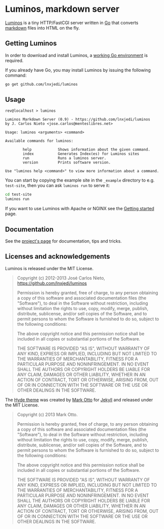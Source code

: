 # Luminos, markdown server

[Luminos][5] is a tiny HTTP/FastCGI server written in [Go][2] that converts
[markdown][3] files into HTML on the fly.

## Getting Luminos

In order to download and install Luminos, a [working Go
environment](https://golang.org/doc/install) is required.

If you already have Go, you may install Luminos by issuing the following
command:

```sh
go get github.com/lnxjedi/luminos
```

## Usage

```
rev@localhost > luminos

Luminos Markdown Server (0.9) - https://github.com/lnxjedi/luminos
by J. Carlos Nieto <jose.carlos@menteslibres.net>

Usage: luminos <arguments> <command>

Available commands for luminos:

        help            Shows information about the given command.
        index           Generates Index(es) for Luminos sites
        run             Runs a luminos server.
        version         Prints software version.

Use "luminos help <command>" to view more information about a command.
```

You can start by copying the example site in the `_example` directory to
e.g. `test-site`, then you can ask `luminos run` to serve it:

```sh
cd test-site
luminos run
```

If you want to use Luminos with Apache or NGINX see the [Getting
started](https://github.com/lnxjedi/luminos/getting-started) page.

## Documentation

See the [project's page][5] for documentation, tips and tricks.

## Licenses and acknowledgements

Luminos is released under the MIT License.

> Copyright (c) 2012-2013 José Carlos Nieto, https://github.com/lnxjedi/luminos
>
> Permission is hereby granted, free of charge, to any person obtaining
> a copy of this software and associated documentation files (the
> "Software"), to deal in the Software without restriction, including
> without limitation the rights to use, copy, modify, merge, publish,
> distribute, sublicense, and/or sell copies of the Software, and to
> permit persons to whom the Software is furnished to do so, subject to
> the following conditions:
>
> The above copyright notice and this permission notice shall be
> included in all copies or substantial portions of the Software.
>
> THE SOFTWARE IS PROVIDED "AS IS", WITHOUT WARRANTY OF ANY KIND,
> EXPRESS OR IMPLIED, INCLUDING BUT NOT LIMITED TO THE WARRANTIES OF
> MERCHANTABILITY, FITNESS FOR A PARTICULAR PURPOSE AND
> NONINFRINGEMENT. IN NO EVENT SHALL THE AUTHORS OR COPYRIGHT HOLDERS BE
> LIABLE FOR ANY CLAIM, DAMAGES OR OTHER LIABILITY, WHETHER IN AN ACTION
> OF CONTRACT, TORT OR OTHERWISE, ARISING FROM, OUT OF OR IN CONNECTION
> WITH THE SOFTWARE OR THE USE OR OTHER DEALINGS IN THE SOFTWARE.

The [Hyde theme](https://github.com/poole/hyde) was created by [Mark
Otto](http://jekyllrb.com/) for [Jekyll](http://jekyllrb.com/) and released
under the MIT License.

> Copyright (c) 2013 Mark Otto.
>
> Permission is hereby granted, free of charge, to any person obtaining a copy of
> this software and associated documentation files (the "Software"), to deal in
> the Software without restriction, including without limitation the rights to
> use, copy, modify, merge, publish, distribute, sublicense, and/or sell copies
> of the Software, and to permit persons to whom the Software is furnished to do
> so, subject to the following conditions:
>
> The above copyright notice and this permission notice shall be included in all
> copies or substantial portions of the Software.
>
> THE SOFTWARE IS PROVIDED "AS IS", WITHOUT WARRANTY OF ANY KIND, EXPRESS OR
> IMPLIED, INCLUDING BUT NOT LIMITED TO THE WARRANTIES OF MERCHANTABILITY,
> FITNESS FOR A PARTICULAR PURPOSE AND NONINFRINGEMENT. IN NO EVENT SHALL THE
> AUTHORS OR COPYRIGHT HOLDERS BE LIABLE FOR ANY CLAIM, DAMAGES OR OTHER
> LIABILITY, WHETHER IN AN ACTION OF CONTRACT, TORT OR OTHERWISE, ARISING FROM,
> OUT OF OR IN CONNECTION WITH THE SOFTWARE OR THE USE OR OTHER DEALINGS IN THE
> SOFTWARE.

[1]: http://werc.cat-v.org
[2]: http://golang.org
[3]: http://daringfireball.net/projects/markdown/
[4]: https://github.com/xiam/luminos
[5]: https://github.com/lnxjedi/luminos
